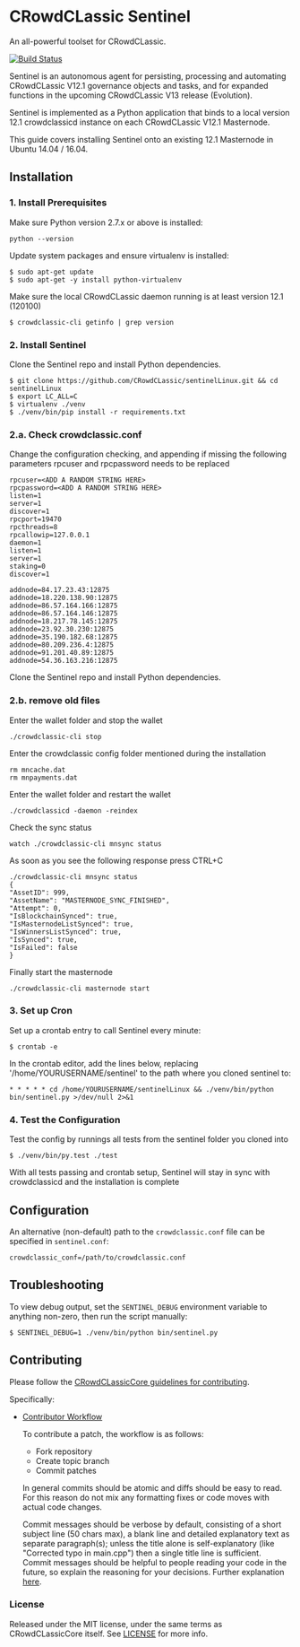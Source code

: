 # CRowdCLassic Sentinel

An all-powerful toolset for CRowdCLassic.

[![Build Status](https://travis-ci.org/crowdclassiccore/sentinel.svg?branch=master)](https://travis-ci.org/crowdclassiccore/sentinel)

Sentinel is an autonomous agent for persisting, processing and automating CRowdCLassic V12.1 governance objects and tasks, and for expanded functions in the upcoming CRowdCLassic V13 release (Evolution).

Sentinel is implemented as a Python application that binds to a local version 12.1 crowdclassicd instance on each CRowdCLassic V12.1 Masternode.

This guide covers installing Sentinel onto an existing 12.1 Masternode in Ubuntu 14.04 / 16.04.

## Installation

### 1. Install Prerequisites

Make sure Python version 2.7.x or above is installed:

    python --version

Update system packages and ensure virtualenv is installed:

    $ sudo apt-get update
    $ sudo apt-get -y install python-virtualenv

Make sure the local CRowdCLassic daemon running is at least version 12.1 (120100)

    $ crowdclassic-cli getinfo | grep version

### 2. Install Sentinel

Clone the Sentinel repo and install Python dependencies.

    $ git clone https://github.com/CRowdCLassic/sentinelLinux.git && cd sentinelLinux
    $ export LC_ALL=C
    $ virtualenv ./venv
    $ ./venv/bin/pip install -r requirements.txt
    

### 2.a. Check crowdclassic.conf

Change the configuration checking, and appending if missing the following
parameters rpcuser and rpcpassword needs to be replaced

    rpcuser=<ADD A RANDOM STRING HERE>
    rpcpassword=<ADD A RANDOM STRING HERE>
    listen=1
    server=1
    discover=1
    rpcport=19470
    rpcthreads=8
    rpcallowip=127.0.0.1
    daemon=1
    listen=1
    server=1
    staking=0
    discover=1

    addnode=84.17.23.43:12875
    addnode=18.220.138.90:12875
    addnode=86.57.164.166:12875
    addnode=86.57.164.146:12875
    addnode=18.217.78.145:12875
    addnode=23.92.30.230:12875
    addnode=35.190.182.68:12875
    addnode=80.209.236.4:12875
    addnode=91.201.40.89:12875
    addnode=54.36.163.216:12875

                          

Clone the Sentinel repo and install Python dependencies.    


### 2.b. remove old files
Enter the wallet folder and stop the wallet

    ./crowdclassic-cli stop 
    
Enter the crowdclassic config folder mentioned during the installation
    
    rm mncache.dat
    rm mnpayments.dat
    
Enter the wallet folder and restart the wallet 

    ./crowdclassicd -daemon -reindex
    
Check the sync status

    watch ./crowdclassic-cli mnsync status

As soon as you see the following response press CTRL+C

    ./crowdclassic-cli mnsync status
    {
    "AssetID": 999,
    "AssetName": "MASTERNODE_SYNC_FINISHED",
    "Attempt": 0,
    "IsBlockchainSynced": true,
    "IsMasternodeListSynced": true,
    "IsWinnersListSynced": true,
    "IsSynced": true,
    "IsFailed": false
    }

Finally start the masternode

    ./crowdclassic-cli masternode start


### 3. Set up Cron

Set up a crontab entry to call Sentinel every minute:

    $ crontab -e

In the crontab editor, add the lines below, replacing '/home/YOURUSERNAME/sentinel' to the path where you cloned sentinel to:

    * * * * * cd /home/YOURUSERNAME/sentinelLinux && ./venv/bin/python bin/sentinel.py >/dev/null 2>&1

### 4. Test the Configuration

Test the config by runnings all tests from the sentinel folder you cloned into

    $ ./venv/bin/py.test ./test

With all tests passing and crontab setup, Sentinel will stay in sync with crowdclassicd and the installation is complete

## Configuration

An alternative (non-default) path to the `crowdclassic.conf` file can be specified in `sentinel.conf`:

    crowdclassic_conf=/path/to/crowdclassic.conf

## Troubleshooting

To view debug output, set the `SENTINEL_DEBUG` environment variable to anything non-zero, then run the script manually:

    $ SENTINEL_DEBUG=1 ./venv/bin/python bin/sentinel.py

## Contributing

Please follow the [CRowdCLassicCore guidelines for contributing](https://github.com/CRowdCLassic/crowdclassic-core/blob/v0.12.1.x/CONTRIBUTING.md).

Specifically:

* [Contributor Workflow](https://github.com/CRowdCLassic/crowdclassic-core/blob/v0.12.1.x/CONTRIBUTING.md#contributor-workflow)

    To contribute a patch, the workflow is as follows:

    * Fork repository
    * Create topic branch
    * Commit patches

    In general commits should be atomic and diffs should be easy to read. For this reason do not mix any formatting fixes or code moves with actual code changes.

    Commit messages should be verbose by default, consisting of a short subject line (50 chars max), a blank line and detailed explanatory text as separate paragraph(s); unless the title alone is self-explanatory (like "Corrected typo in main.cpp") then a single title line is sufficient. Commit messages should be helpful to people reading your code in the future, so explain the reasoning for your decisions. Further explanation [here](http://chris.beams.io/posts/git-commit/).

### License

Released under the MIT license, under the same terms as CRowdCLassicCore itself. See [LICENSE](LICENSE) for more info.
